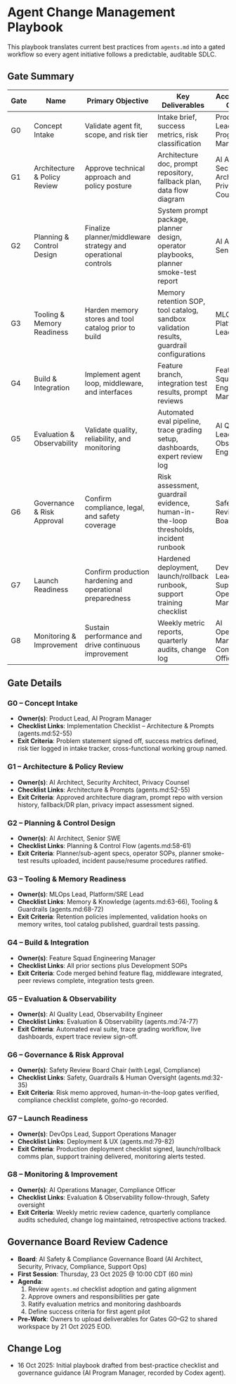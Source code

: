 # Agent Change Management Playbook

This playbook translates current best practices from `agents.md` into a gated workflow so every agent initiative follows a predictable, auditable SDLC.

## Gate Summary

| Gate | Name                         | Primary Objective                                             | Key Deliverables                                                                         | Accountable Owner                                 |
| ---- | ---------------------------- | ------------------------------------------------------------- | ---------------------------------------------------------------------------------------- | ------------------------------------------------- |
| G0   | Concept Intake               | Validate agent fit, scope, and risk tier                      | Intake brief, success metrics, risk classification                                       | Product Lead, AI Program Manager                  |
| G1   | Architecture & Policy Review | Approve technical approach and policy posture                 | Architecture doc, prompt repository, fallback plan, data flow diagram                    | AI Architect, Security Architect, Privacy Counsel |
| G2   | Planning & Control Design    | Finalize planner/middleware strategy and operational controls | System prompt package, planner design, operator playbooks, planner smoke-test report     | AI Architect, Senior SWE                          |
| G3   | Tooling & Memory Readiness   | Harden memory stores and tool catalog prior to build          | Memory retention SOP, tool catalog, sandbox validation results, guardrail configurations | MLOps Lead, Platform/SRE Lead                     |
| G4   | Build & Integration          | Implement agent loop, middleware, and interfaces              | Feature branch, integration test results, prompt reviews                                 | Feature Squad Engineering Manager                 |
| G5   | Evaluation & Observability   | Validate quality, reliability, and monitoring                 | Automated eval pipeline, trace grading setup, dashboards, expert review log              | AI Quality Lead, Observability Engineer           |
| G6   | Governance & Risk Approval   | Confirm compliance, legal, and safety coverage                | Risk assessment, guardrail evidence, human-in-the-loop thresholds, incident runbook      | Safety Review Board Chair                         |
| G7   | Launch Readiness             | Confirm production hardening and operational preparedness     | Hardened deployment, launch/rollback runbook, support training checklist                 | DevOps Lead, Support Operations Manager           |
| G8   | Monitoring & Improvement     | Sustain performance and drive continuous improvement          | Weekly metric reports, quarterly audits, change log                                      | AI Operations Manager, Compliance Officer         |

## Gate Details

### G0 – Concept Intake

- **Owner(s)**: Product Lead, AI Program Manager
- **Checklist Links**: Implementation Checklist – Architecture & Prompts (agents.md:52-55)
- **Exit Criteria**: Problem statement signed off, success metrics defined, risk tier logged in intake tracker, cross-functional working group named.

### G1 – Architecture & Policy Review

- **Owner(s)**: AI Architect, Security Architect, Privacy Counsel
- **Checklist Links**: Architecture & Prompts (agents.md:52-55)
- **Exit Criteria**: Approved architecture diagram, prompt repo with version history, fallback/DR plan, privacy impact assessment signed.

### G2 – Planning & Control Design

- **Owner(s)**: AI Architect, Senior SWE
- **Checklist Links**: Planning & Control Flow (agents.md:58-61)
- **Exit Criteria**: Planner/sub-agent specs, operator SOPs, planner smoke-test results uploaded, incident pause/resume procedures ratified.

### G3 – Tooling & Memory Readiness

- **Owner(s)**: MLOps Lead, Platform/SRE Lead
- **Checklist Links**: Memory & Knowledge (agents.md:63-66), Tooling & Guardrails (agents.md:68-72)
- **Exit Criteria**: Retention policies implemented, validation hooks on memory writes, tool catalog published, guardrail tests passing.

### G4 – Build & Integration

- **Owner(s)**: Feature Squad Engineering Manager
- **Checklist Links**: All prior sections plus Development SOPs
- **Exit Criteria**: Code merged behind feature flag, middleware integrated, peer reviews complete, integration tests green.

### G5 – Evaluation & Observability

- **Owner(s)**: AI Quality Lead, Observability Engineer
- **Checklist Links**: Evaluation & Observability (agents.md:74-77)
- **Exit Criteria**: Automated eval suite, trace grading workflow, live dashboards, expert trace review sign-off.

### G6 – Governance & Risk Approval

- **Owner(s)**: Safety Review Board Chair (with Legal, Compliance)
- **Checklist Links**: Safety, Guardrails & Human Oversight (agents.md:32-35)
- **Exit Criteria**: Risk memo approved, human-in-the-loop gates verified, compliance checklist complete, go/no-go recorded.

### G7 – Launch Readiness

- **Owner(s)**: DevOps Lead, Support Operations Manager
- **Checklist Links**: Deployment & UX (agents.md:79-82)
- **Exit Criteria**: Production deployment checklist signed, launch/rollback comms plan, support training delivered, monitoring alerts tested.

### G8 – Monitoring & Improvement

- **Owner(s)**: AI Operations Manager, Compliance Officer
- **Checklist Links**: Evaluation & Observability follow-through, Safety oversight
- **Exit Criteria**: Weekly metric review cadence, quarterly compliance audits scheduled, change log maintained, retrospective actions tracked.

## Governance Board Review Cadence

- **Board**: AI Safety & Compliance Governance Board (AI Architect, Security, Privacy, Compliance, Support Ops)
- **First Session**: Thursday, 23 Oct 2025 @ 10:00 CDT (60 min)
- **Agenda**:
  1. Review `agents.md` checklist adoption and gating alignment
  2. Approve owners and responsibilities per gate
  3. Ratify evaluation metrics and monitoring dashboards
  4. Define success criteria for first agent pilot
- **Pre-Work**: Owners to upload deliverables for Gates G0–G2 to shared workspace by 21 Oct 2025 EOD.

## Change Log

- 16 Oct 2025: Initial playbook drafted from best-practice checklist and governance guidance (AI Program Manager, recorded by Codex agent).
